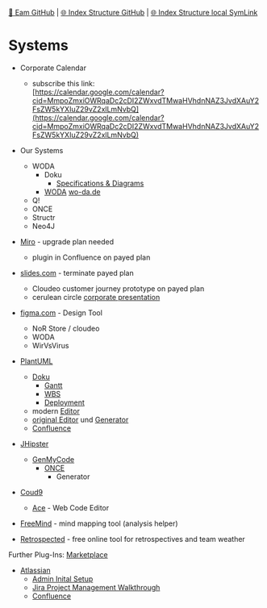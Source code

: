 [📁 Eam GitHub](/cerulean-circle-unlimited-2cu/governance/eam.md) | [🌐 Index Structure GitHub](/cerulean-circle-unlimited-2cu/governance/eam/systems.md) | [🌐 Index Structure local SymLink](./systems.entry.md)

# Systems

- Corporate Calendar
  - subscribe this link:  
[https://calendar.google.com/calendar?cid=MmpoZmxiOWRqaDc2cDI2ZWxvdTMwaHVhdnNAZ3JvdXAuY2FsZW5kYXIuZ29vZ2xlLmNvbQ](https://calendar.google.com/calendar?cid=MmpoZmxiOWRqaDc2cDI2ZWxvdTMwaHVhdnNAZ3JvdXAuY2FsZW5kYXIuZ29vZ2xlLmNvbQ)
- Our Systems
  - WODA
    - Doku
      - [Specifications & Diagrams](../../../cerulean-circle-unlimited-2cu/product/development/woda/woda-product-owner/specifications-diagrams.md)
    - [WODA](../../../cerulean-circle-unlimited-2cu/product/development/woda.md) [wo-da.de](http://wo-da.de)
  - Q!
  - ONCE
  - Structr
  - Neo4J

- [Miro](https://miro.com/app/dashboard/) - upgrade plan needed
  - plugin in Confluence on payed plan
- [slides.com](https://slides.com/marceldonges#) - terminate payed plan
  - Cloudeo customer journey prototype on payed plan
  - cerulean circle [corporate presentation](https://slides.com/marceldonges/deck-6/live#/)
- [figma.com](https://www.figma.com/files/recent) - Design Tool
  - NoR Store / cloudeo
  - WODA
  - WirVsVirus
- [PlantUML](https://plantuml.com/de/)
  - [Doku](https://plantuml.com/de/sitemap-language-specification)
    - [Gantt](https://plantuml.com/de/gantt-diagram)
    - [WBS](https://plantuml.com/de/wbs-diagram)
    - [Deployment](https://plantuml.com/de/deployment-diagram)
  - modern [Editor](https://plantuml-editor.kkeisuke.com/#)
  - [original Editor](https://www.planttext.com/) und [Generator](https://github.com/jupe/puml2code/tree/master/src/templates)
  - [Confluence](https://marketplace.atlassian.com/apps/41025/plantuml-for-confluence?hosting=server&tab=overview)
- [JHipster](https://www.jhipster.tech/)
  - [GenMyCode](https://app.genmymodel.com/personal/projects/_fpPx4B3BEeqPCsas7676rw)
    - [ONCE](https://app.genmymodel.com/editor/edit/_fpPx4B3BEeqPCsas7676rw#)
      - Generator
- [Coud9](https://aws.amazon.com/cloud9/)
  - [Ace](https://ace.c9.io/) - Web Code Editor
- [FreeMind](https://sourceforge.net/projects/freemind/) - mind mapping tool (analysis helper)
- [Retrospected](https://www.retrospected.com/) - free online tool for retrospectives and team weather

Further Plug-Ins: [Marketplace](https://2cu.atlassian.net/wiki/plugins/servlet/ac/com.atlassian.confluence.emcee/discover#!/discover)

- [Atlassian](./systems/atlassian.md)
  - [Admin Inital Setup](./systems/atlassian/admin-inital-setup.md)
  - [Jira Project Management Walkthrough](./systems/atlassian/jira-project-management-walkthrough.md)
  - [Confluence](./systems/atlassian/confluence.md)
